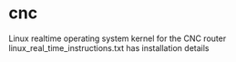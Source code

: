 # cnc
Linux realtime operating system kernel for the CNC router
linux_real_time_instructions.txt has installation details
